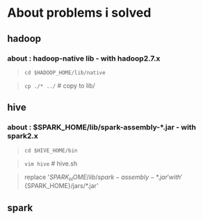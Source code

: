 # About problems i solved

## hadoop
### about : hadoop-native lib - with hadoop2.7.x
> `cd $HADOOP_HOME/lib/native`

> `cp ./* ../` # copy to lib/

## hive
### about : $SPARK_HOME/lib/spark-assembly-*.jar - with spark2.x
> `cd $HIVE_HOME/bin`

> `vim hive` # hive.sh

> replace '${SPARK_HOME}/lib/spark-assembly-*.jar' with '${SPARK_HOME}/jars/*.jar'

## spark

